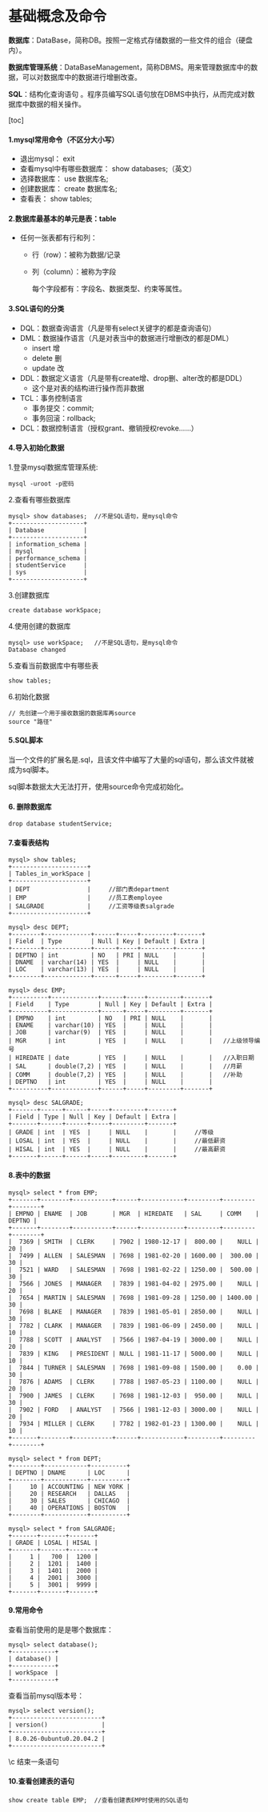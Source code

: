 # 基础概念及命令

**数据库**：DataBase，简称DB。按照一定格式存储数据的一些文件的组合（硬盘内）。

**数据库管理系统**：DataBaseManagement，简称DBMS。用来管理数据库中的数据，可以对数据库中的数据进行增删改查。

**SQL**：结构化查询语句 。程序员编写SQL语句放在DBMS中执行，从而完成对数据库中数据的相关操作。

[toc]

#### 1.mysql常用命令（不区分大小写）

- 退出mysql： exit
- 查看mysql中有哪些数据库： show databases;（英文）
- 选择数据库： use 数据库名;
- 创建数据库： create 数据库名;
- 查看表： show tables;

#### 2.数据库最基本的单元是表：table

- 任何一张表都有行和列：

  - 行（row）：被称为数据/记录

  - 列（column）：被称为字段

    每个字段都有：字段名、数据类型、约束等属性。

#### 3.SQL语句的分类

- DQL：数据查询语言（凡是带有select关键字的都是查询语句）
- DML：数据操作语言（凡是对表当中的数据进行增删改的都是DML）
  - insert 增
  - delete 删
  - update 改
- DDL：数据定义语言（凡是带有create增、drop删、alter改的都是DDL）
  - 这个是对表的结构进行操作而非数据
- TCL：事务控制语言
  - 事务提交：commit;
  - 事务回滚：rollback;
- DCL：数据控制语言（授权grant、撤销授权revoke……）

#### 4.导入初始化数据

1.登录mysql数据库管理系统:

```mysql
mysql -uroot -p密码
```

2.查看有哪些数据库

```mysql
mysql> show databases;	//不是SQL语句，是mysql命令
+--------------------+
| Database           |
+--------------------+
| information_schema |
| mysql              |
| performance_schema |
| studentService     |
| sys                |
+--------------------+
```

3.创建数据库

```mysql
create database workSpace;
```

4.使用创建的数据库

```mysql
mysql> use workSpace;	//不是SQL语句，是mysql命令
Database changed
```

5.查看当前数据库中有哪些表

```mysql
show tables;
```

6.初始化数据

```mysql
// 先创建一个用于接收数据的数据库再source
source "路径"
```

#### 5.SQL脚本

当一个文件的扩展名是.sql，且该文件中编写了大量的sql语句，那么该文件就被成为sql脚本。

sql脚本数据太大无法打开，使用source命令完成初始化。

#### 6. 删除数据库

```mysql
drop database studentService;
```

#### 7.查看表结构

```mysql
mysql> show tables;
+---------------------+
| Tables_in_workSpace |
+---------------------+
| DEPT                |		//部门表department
| EMP                 |		//员工表employee
| SALGRADE            |		//工资等级表salgrade
+---------------------+
```

```mysql
mysql> desc DEPT;
+--------+-------------+------+-----+---------+-------+
| Field  | Type        | Null | Key | Default | Extra |
+--------+-------------+------+-----+---------+-------+
| DEPTNO | int         | NO   | PRI | NULL    |       |
| DNAME  | varchar(14) | YES  |     | NULL    |       |
| LOC    | varchar(13) | YES  |     | NULL    |       |
+--------+-------------+------+-----+---------+-------+
```

```mysql
mysql> desc EMP;
+----------+-------------+------+-----+---------+-------+
| Field    | Type        | Null | Key | Default | Extra |
+----------+-------------+------+-----+---------+-------+
| EMPNO    | int         | NO   | PRI | NULL    |       |
| ENAME    | varchar(10) | YES  |     | NULL    |       |
| JOB      | varchar(9)  | YES  |     | NULL    |       |
| MGR      | int         | YES  |     | NULL    |       |	//上级领导编号
| HIREDATE | date        | YES  |     | NULL    |       |	//入职日期
| SAL      | double(7,2) | YES  |     | NULL    |       |	//月薪
| COMM     | double(7,2) | YES  |     | NULL    |       |	//补助
| DEPTNO   | int         | YES  |     | NULL    |       |	
+----------+-------------+------+-----+---------+-------+
```

```mysql
mysql> desc SALGRADE;
+-------+------+------+-----+---------+-------+
| Field | Type | Null | Key | Default | Extra |
+-------+------+------+-----+---------+-------+
| GRADE | int  | YES  |     | NULL    |       |		//等级
| LOSAL | int  | YES  |     | NULL    |       |		//最低薪资
| HISAL | int  | YES  |     | NULL    |       |		//最高薪资
+-------+------+------+-----+---------+-------+
```

####  8.表中的数据

```mysql
mysql> select * from EMP;
+-------+--------+-----------+------+------------+---------+---------+--------+
| EMPNO | ENAME  | JOB       | MGR  | HIREDATE   | SAL     | COMM    | DEPTNO |
+-------+--------+-----------+------+------------+---------+---------+--------+
|  7369 | SMITH  | CLERK     | 7902 | 1980-12-17 |  800.00 |    NULL |     20 |
|  7499 | ALLEN  | SALESMAN  | 7698 | 1981-02-20 | 1600.00 |  300.00 |     30 |
|  7521 | WARD   | SALESMAN  | 7698 | 1981-02-22 | 1250.00 |  500.00 |     30 |
|  7566 | JONES  | MANAGER   | 7839 | 1981-04-02 | 2975.00 |    NULL |     20 |
|  7654 | MARTIN | SALESMAN  | 7698 | 1981-09-28 | 1250.00 | 1400.00 |     30 |
|  7698 | BLAKE  | MANAGER   | 7839 | 1981-05-01 | 2850.00 |    NULL |     30 |
|  7782 | CLARK  | MANAGER   | 7839 | 1981-06-09 | 2450.00 |    NULL |     10 |
|  7788 | SCOTT  | ANALYST   | 7566 | 1987-04-19 | 3000.00 |    NULL |     20 |
|  7839 | KING   | PRESIDENT | NULL | 1981-11-17 | 5000.00 |    NULL |     10 |
|  7844 | TURNER | SALESMAN  | 7698 | 1981-09-08 | 1500.00 |    0.00 |     30 |
|  7876 | ADAMS  | CLERK     | 7788 | 1987-05-23 | 1100.00 |    NULL |     20 |
|  7900 | JAMES  | CLERK     | 7698 | 1981-12-03 |  950.00 |    NULL |     30 |
|  7902 | FORD   | ANALYST   | 7566 | 1981-12-03 | 3000.00 |    NULL |     20 |
|  7934 | MILLER | CLERK     | 7782 | 1982-01-23 | 1300.00 |    NULL |     10 |
+-------+--------+-----------+------+------------+---------+---------+--------+
```

```mysql
mysql> select * from DEPT;
+--------+------------+----------+
| DEPTNO | DNAME      | LOC      |
+--------+------------+----------+
|     10 | ACCOUNTING | NEW YORK |
|     20 | RESEARCH   | DALLAS   |
|     30 | SALES      | CHICAGO  |
|     40 | OPERATIONS | BOSTON   |
+--------+------------+----------+
```

```mysql
mysql> select * from SALGRADE;
+-------+-------+-------+
| GRADE | LOSAL | HISAL |
+-------+-------+-------+
|     1 |   700 |  1200 |
|     2 |  1201 |  1400 |
|     3 |  1401 |  2000 |
|     4 |  2001 |  3000 |
|     5 |  3001 |  9999 |
+-------+-------+-------+
```

#### 9.常用命令

查看当前使用的是是哪个数据库：

```mysql
mysql> select database();
+------------+
| database() |
+------------+
| workSpace  |
+------------+
```

查看当前mysql版本号：

```mysql
mysql> select version();
+-------------------------+
| version()               |
+-------------------------+
| 8.0.26-0ubuntu0.20.04.2 |
+-------------------------+
```

\c 结束一条语句

#### 10.查看创建表的语句

```mysql
show create table EMP;	//查看创建表EMP时使用的SQL语句
```

